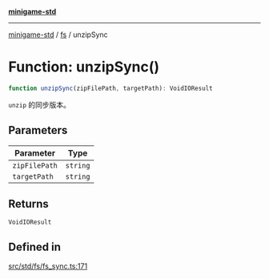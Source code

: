 [**minigame-std**](../../../README.md)

***

[minigame-std](../../../README.md) / [fs](../README.md) / unzipSync

# Function: unzipSync()

```ts
function unzipSync(zipFilePath, targetPath): VoidIOResult
```

`unzip` 的同步版本。

## Parameters

| Parameter | Type |
| ------ | ------ |
| `zipFilePath` | `string` |
| `targetPath` | `string` |

## Returns

`VoidIOResult`

## Defined in

[src/std/fs/fs\_sync.ts:171](https://github.com/JiangJie/minigame-std/blob/ddafbfd7359780ec38a81aeff021a80d33e07eb0/src/std/fs/fs_sync.ts#L171)
